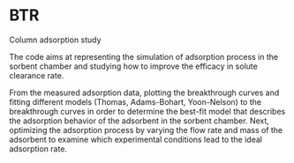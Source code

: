 # BTR
Column adsorption study

The code aims at representing the simulation of adsorption process in the sorbent chamber and studying how to improve the efficacy in solute clearance 
rate. 

From the measured adsorption data, plotting the breakthrough curves and fitting different models (Thomas, Adams-Bohart, Yoon-Nelson) to the breakthrough 
curves in order to determine the best-fit model that describes the adsorption behavior of the adsorbent in the sorbent chamber. Next, optimizing the 
adsorption process by varying the flow rate and mass of the adsorbent to examine which experimental conditions lead to the ideal adsorption rate. 
